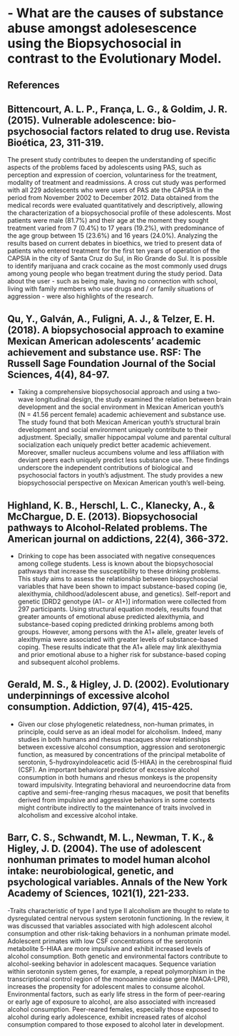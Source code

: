 # - What are the causes of substance abuse amongst adolesescence using the Biopsychosocial in contrast to the Evolutionary Model.
## References
## Bittencourt, A. L. P., França, L. G., & Goldim, J. R. (2015). Vulnerable adolescence: bio-psychosocial factors related to drug use. Revista Bioética, 23, 311-319.
The present study contributes to deepen the understanding of specific aspects of the problems faced by adolescents using PAS, such as perception and expression of coercion, voluntariness for the treatment, modality of treatment and readmissions. A cross cut study was performed with all 229 adolescents who were users of PAS ate the CAPSIA in the period from November 2002 to December 2012. Data obtained from the medical records were evaluated quantitatively and descriptively, allowing the characterization of a biopsychosocial profile of these adolescents. Most patients were male (81.7%) and their age at the moment they sought treatment varied from 7 (0.4%) to 17 years (19.2%), with predominance of the age group between 15 (23.6%) and 16 years (24.0%). Analyzing the results based on current debates in bioethics, we tried to present data of patients who entered treatment for the first ten years of operation of the CAPSIA in the city of Santa Cruz do Sul, in Rio Grande do Sul. It is possible to identify marijuana and crack cocaine as the most commonly used drugs among young people who began treatment during the study period. Data about the user - such as being male, having no connection with school, living with family members who use drugs and / or family situations of aggression - were also highlights of the research. 
## Qu, Y., Galván, A., Fuligni, A. J., & Telzer, E. H. (2018). A biopsychosocial approach to examine Mexican American adolescents’ academic achievement and substance use. RSF: The Russell Sage Foundation Journal of the Social Sciences, 4(4), 84-97.
- Taking a comprehensive biopsychosocial approach and using a two-wave longitudinal design, the study examined the relation between brain development and the social environment in Mexican American youth’s (N = 41.56 percent female) academic achievement and substance use. The study found that both Mexican American youth’s structural brain development and social environment uniquely contribute to their adjustment. Specially, smaller hippocampal volume and parental cultural socialization each uniquely predict better academic achievement. Moreover, smaller nucleus accumbens volume and less affiliation with deviant peers each uniquely predict less substance use. These findings underscore the independent contributions of biological and psychosocial factors in youth’s adjustment. The study provides a new biopsychosocial perspective on Mexican American youth’s well-being.
 ## Highland, K. B., Herschl, L. C., Klanecky, A., & McChargue, D. E. (2013). Biopsychosocial pathways to Alcohol‐Related problems. The American journal on addictions, 22(4), 366-372.
 - Drinking to cope has been associated with negative consequences among college students. Less is known about the biopsychosocial pathways that increase the susceptibility to these drinking problems. This study aims to assess the relationship between biopsychosocial variables that have been shown to impact substance-based coping (ie, alexithymia, childhood/adolescent abuse, and genetics). Self-report and genetic [DRD2 genotype (A1− or A1+)] information were collected from 297 participants. Using structural equation models, results found that greater amounts of emotional abuse predicted alexithymia, and substance-based coping predicted drinking problems among both groups. However, among persons with the A1+ allele, greater levels of alexithymia were associated with greater levels of substance-based coping. These results indicate that the A1+ allele may link alexithymia and prior emotional abuse to a higher risk for substance-based coping and subsequent alcohol problems.
## Gerald, M. S., & Higley, J. D. (2002). Evolutionary underpinnings of excessive alcohol consumption. Addiction, 97(4), 415-425.
- Given our close phylogenetic relatedness, non-human primates, in principle, could serve as an ideal model for alcoholism. Indeed, many studies in both humans and rhesus macaques show relationships between excessive alcohol consumption, aggression and serotonergic function, as measured by concentrations of the principal metabolite of serotonin, 5-hydroxyindoleacetic acid (5-HIAA) in the cerebrospinal fluid (CSF). An important behavioral predictor of excessive alcohol consumption in both humans and rhesus monkeys is the propensity toward impulsivity. Integrating behavioral and neuroendocrine data from captive and semi-free-ranging rhesus macaques, we posit that benefits derived from impulsive and aggressive behaviors in some contexts might contribute indirectly to the maintenance of traits involved in alcoholism and excessive alcohol intake.
## Barr, C. S., Schwandt, M. L., Newman, T. K., & Higley, J. D. (2004). The use of adolescent nonhuman primates to model human alcohol intake: neurobiological, genetic, and psychological variables. Annals of the New York Academy of Sciences, 1021(1), 221-233.
-Traits characteristic of type I and type II alcoholism are thought to relate to dysregulated central nervous system serotonin functioning.  In the review, it was discussed that variables associated with high adolescent alcohol consumption and other risk-taking behaviors in a nonhuman primate model. Adolescent primates with low CSF concentrations of the serotonin metabolite 5-HIAA are more impulsive and exhibit increased levels of alcohol consumption. Both genetic and environmental factors contribute to alcohol-seeking behavior in adolescent macaques. Sequence variation within serotonin system genes, for example, a repeat polymorphism in the transcriptional control region of the monoamine oxidase gene (MAOA-LPR), increases the propensity for adolescent males to consume alcohol. Environmental factors, such as early life stress in the form of peer-rearing or early age of exposure to alcohol, are also associated with increased alcohol consumption. Peer-reared females, especially those exposed to alcohol during early adolescence, exhibit increased rates of alcohol consumption compared to those exposed to alcohol later in development. 
